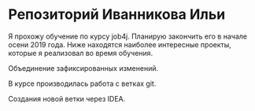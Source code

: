 # Репозиторий  Иванникова Ильи

Я прохожу обучение по курсу job4j. Планирую закончить его в начале осени 2019 года. Ниже находятся наиболее интересные проекты, которые я реализовал во время обучения.

Объединение зафиксированных изменений.

В курсе производилась работа с ветках git.

Создания новой ветки через IDEA.
